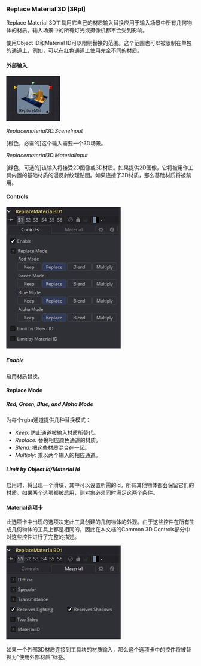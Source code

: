 ### Replace Material 3D [3Rpl]

Replace Material 3D工具用它自己的材质输入替换应用于输入场景中所有几何物体的材质。输入场景中的所有灯光或摄像机都不会受到影响。

使用Object ID和Material ID可以限制替换的范围。这个范围也可以被限制在单独的通道上，例如，可以在红色通道上使用完全不同的材质。

#### 外部输入

 ![3Rpl_tile](images/3Rpl_tile.jpg)

*Replacematerial3D.SceneInput* 

[橙色，必需的]这个输入需要一个3D场景。

*Replacematerial3D.MaterialInput* 

[绿色，可选的]该输入将接受2D图像或3D材质。如果提供2D图像，它将被用作工具内置的基础材质的漫反射纹理贴图。如果连接了3D材质，那么基础材质将被禁用。

#### Controls

![3Rpl_Controls](images/3Rpl_Controls.png)

##### Enable

启用材质替换。

#### Replace Mode

##### Red, Green, Blue, and Alpha Mode

为每个rgba通道提供几种替换模式：

- *Keep*: 防止通道被输入材质所替代。
- *Replace:* 替换相应颜色通道的材质。
- *Blend:* 把这些材质混合在一起。
- *Multiply:* 乘以两个输入的相应通道。

##### Limit by Object id/Material id

启用时，将出现一个滑块，其中可以设置所需的id。所有其他物体都会保留它们的材质。如果两个选项都被启用，则对象必须同时满足这两个条件。

#### Material选项卡

此选项卡中出现的选项决定此工具创建的几何物体的外观。由于这些控件在所有生成几何物体的工具上都是相同的，因此在本文档的Common 3D Controls部分中对这些控件进行了完整的描述。

![3Rpl_Material](images/3Rpl_Material.png)

如果一个外部3D材质连接到工具块的材质输入，那么这个选项卡中的控件将被替换为“使用外部材质”标签。

